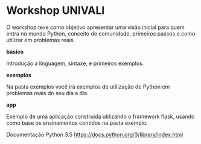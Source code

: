 Workshop UNIVALI
=====

O workshop teve como objetivo apresentar uma visão inicial para quem entra no mundo Python, conceito de comunidade, primeiros passos e como utilizar em problemas reais. 

**basico**

Introdução a linguagem, sintaxe, e primeiros exemplos.

**exemplos**

Na pasta exemplos você irá exemplos de utilização de Python em problemas reais do seu dia a dia.

**app**

Exemplo de uma aplicação construida utilizando o framework flask, usando como base os ensinamentos contidos na pasta exemplo.

Documentação Python 3.5
https://docs.python.org/3/library/index.html

